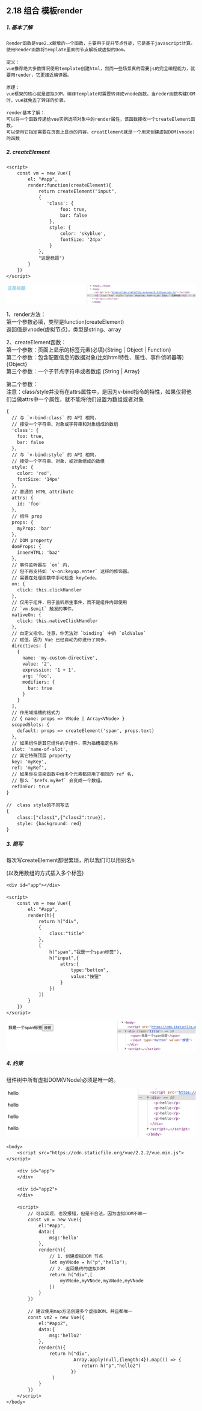 ## 2.18 组合 模板render


##### 1. 基本了解
```
Render函数是vue2.x新增的一个函数，主要用于提升节点性能，它是基于javascript计算。
使用Render函数将template里面的节点解析成虚拟的Dom。

定义：
vue推荐绝大多数情况使用template创建html，然而一些场景真的需要js的完全编程能力，就要用render，它更接近编译器。

原理：
vue框架的核心就是虚拟DOM，编译template时需要转译成vnode函数，当reder函数构建DOM时，vue就免去了转译的步骤。

render基本了解：
可以将一个函数传递给vue实例选项对象中的render属性，该函数接收一个createElement函数。
可以使用它指定需要在页面上显示的内容，creatElement就是一个用来创建虚拟DOM(vnode)的函数

```

##### 2. createElement 
```
<script>
    const vm = new Vue({
        el: "#app",
        render:function(createElement){
            return createElement("input", 
            {
               'class': {
                    foo: true,
                    bar: false
                },
                style: {
                    color: 'skyblue',
                    fontSize: '24px'
                }
            },
            "这是标题")
        }
    })
</script>
```
![](../_static/vue_02_18-1.png)

1、render方法：        
第一个参数必填，类型是function(createElement)           
返回值是vnode(虚拟节点)，类型是string、array               

2、createElement函数：             
第一个参数：页面上显示的标签元素(必填){String | Object | Function}               
第二个参数：包含配置信息的数据对象(比如html特性、属性、事件侦听器等) {Object}          
第三个参数：一个子节点字符串或者数组 {String | Array}             


第二个参数：        
注意：class/style并没有在attrs属性中，是因为v-bind指令的特性，如果仅将他们当做attrs中一个属性，就不能将他们设置为数组或者对象         
```
{
  // 与 `v-bind:class` 的 API 相同，
  // 接受一个字符串、对象或字符串和对象组成的数组
  'class': {
    foo: true,
    bar: false
  },
  // 与 `v-bind:style` 的 API 相同，
  // 接受一个字符串、对象，或对象组成的数组
  style: {
    color: 'red',
    fontSize: '14px'
  },
  // 普通的 HTML attribute
  attrs: {
    id: 'foo'
  },
  // 组件 prop
  props: {
    myProp: 'bar'
  },
  // DOM property
  domProps: {
    innerHTML: 'baz'
  },
  // 事件监听器在 `on` 内，
  // 但不再支持如 `v-on:keyup.enter` 这样的修饰器。
  // 需要在处理函数中手动检查 keyCode。
  on: {
    click: this.clickHandler
  },
  // 仅用于组件，用于监听原生事件，而不是组件内部使用
  // `vm.$emit` 触发的事件。
  nativeOn: {
    click: this.nativeClickHandler
  },
  // 自定义指令。注意，你无法对 `binding` 中的 `oldValue`
  // 赋值，因为 Vue 已经自动为你进行了同步。
  directives: [
    {
      name: 'my-custom-directive',
      value: '2',
      expression: '1 + 1',
      arg: 'foo',
      modifiers: {
        bar: true
      }
    }
  ],
  // 作用域插槽的格式为
  // { name: props => VNode | Array<VNode> }
  scopedSlots: {
    default: props => createElement('span', props.text)
  },
  // 如果组件是其它组件的子组件，需为插槽指定名称
  slot: 'name-of-slot',
  // 其它特殊顶层 property
  key: 'myKey',
  ref: 'myRef',
  // 如果你在渲染函数中给多个元素都应用了相同的 ref 名，
  // 那么 `$refs.myRef` 会变成一个数组。
  refInFor: true
}

//  class style的不同写法
{
    class:["class1",{"class2":true}]，
    style: {background: red}
}
```

##### 3. 简写
每次写createElement都很繁琐，所以我们可以用别名h        

(以及用数组的方式插入多个标签)
```
<div id="app"></div>

<script>
    const vm = new Vue({
        el: "#app",
        render(h){
            return h("div", 
            {
                class:"title"
            },
            [
                h("span","我是一个span标签"),
                h("input",{
                    attrs:{
                        type:"button",
                        value:"按钮"
                    }
                })
            ])
        }
    })
</script>
```
![](../_static/vue_02_18-3.png)

##### 4. 约束

组件树中所有虚拟DOM(VNode)必须是唯一的。

![](../_static/vue_02_18-2.png)

```
<body>
    <script src="https://cdn.staticfile.org/vue/2.2.2/vue.min.js"></script> 
    
    <div id="app">
    </div>
    
    <div id="app2">
    </div>
    
    <script>
        // 可以实现，也没报错，但是不合法，因为虚拟DOM不唯一
        const vm = new Vue({
            el:"#app",
            data:{
                msg:'hello'
            },
            render(h){
                // 1. 创建虚拟DOM 节点
                let myVNode = h("p","hello");
                // 2. 返回最终的虚拟DOM
                return h("div",[
                    myVNode,myVNode,myVNode,myVNode
                ])
            }
        })

        // 建议使用map方法创建多个虚拟DOM，并且都唯一
        const vm2 = new Vue({
            el:"#app2",
            data:{
                msg:'hello2'
            },
            render(h){
                return h("div",
                         Array.apply(null,{length:4}).map(() => {
                            return h("p","hello2")
                        })
                 )
            }
        })
    </script>
</body>
```
